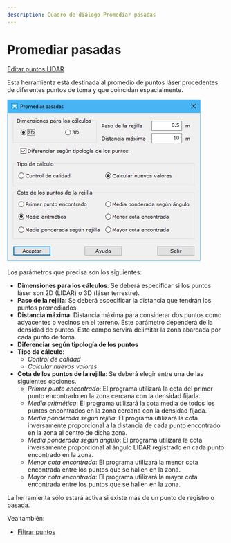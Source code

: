 ```yaml
---
description: Cuadro de diálogo Promediar pasadas
---
```


# Promediar pasadas

[Editar puntos LIDAR](../../fichas-de-herramientas/ficha-de-herramientas-archivos-lidar/editar-puntos-en-archivos-lidar.md)

Esta herramienta está destinada al promedio de puntos láser procedentes de diferentes puntos de toma y que coincidan espacialmente.

![Cuadro de diálogo Promediar pasadas](../../../.gitbook/assets/image-124.png)

Los parámetros que precisa son los siguientes:

* **Dimensiones para los cálculos**: Se deberá especificar si los puntos láser son 2D (LIDAR) o 3D (láser terrestre).
* **Paso de la rejilla**: Se deberá especificar la distancia que tendrán los puntos promediados.
* **Distancia máxima**: Distancia máxima para considerar dos puntos como adyacentes o vecinos en el terreno. Este parámetro dependerá de la densidad de puntos. Este campo servirá delimitar la zona abarcada por cada punto de toma.
* **Diferenciar según tipología de los puntos**
* **Tipo de cálculo**:
  * _Control de calidad_
  * _Calcular nuevos valores_
* **Cota de los puntos de la rejilla**: Se deberá elegir entre una de las siguientes opciones.
  * _Primer punto encontrado_: El programa utilizará la cota del primer punto encontrado en la zona cercana con la densidad fijada.
  * _Media aritmética_: El programa utilizará la cota media de todos los puntos encontrados en la zona cercana con la densidad fijada.
  * _Media ponderada según rejilla_: El programa utilizará la cota inversamente proporcional a la distancia de cada punto encontrado en la zona al centro de dicha zona.
  * _Media ponderada según ángulo_: El programa utilizará la cota inversamente proporcional al ángulo LIDAR registrado en cada punto encontrado en la zona.
  * _Menor cota encontrada_: El programa utilizará la menor cota encontrada entre los puntos que se hallen en la zona.
  * _Mayor cota encontrada_: El programa utilizará la mayor cota encontrada entre los puntos que se hallen en la zona.

La herramienta sólo estará activa si existe más de un punto de registro o pasada.

Vea también:

* [Filtrar puntos](/mdtopx/modulo-laser/editar/filtrar-puntos.md)
